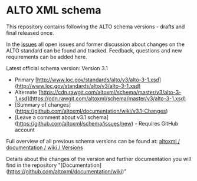 # ALTO XML schema

This repository contains following the ALTO schema versions - drafts and final released once.

In the [issues](https://github.com/altoxml/schema/issues) all open issues and former discussion about changes on the ALTO standard can be found and tracked.
Feedback, questions and new requirements can be added here.


Latest official schema version:
Version 3.1
* Primary [http://www.loc.gov/standards/alto/v3/alto-3-1.xsd](http://www.loc.gov/standards/alto/v3/alto-3-1.xsd)
* Alternate [https://cdn.rawgit.com/altoxml/schema/master/v3/alto-3-1.xsd](https://cdn.rawgit.com/altoxml/schema/master/v3/alto-3-1.xsd)
* [Summary of changes] (https://github.com/altoxml/documentation/wiki/v3.1-Changes)
* [Leave a comment about v3.1 schema] (https://github.com/altoxml/schema/issues/new) - Requires GitHub account


Full overview of all previous schema versions can be found at:
[altoxml / documentation / wiki / Versions](https://github.com/altoxml/documentation/wiki/Versions)  

Details about the changes of the version and further documentation you will find in the repository
"[Documentation] (https://github.com/altoxml/documentation/wiki)"
